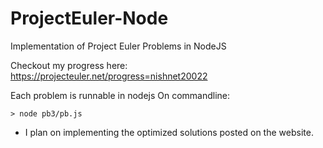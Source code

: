 # ProjectEuler-Node
Implementation of Project Euler Problems in NodeJS

Checkout my progress here:
https://projecteuler.net/progress=nishnet20022

Each problem is runnable in nodejs
On commandline: 

`> node pb3/pb.js`

* I plan on implementing the optimized solutions posted on the website.
